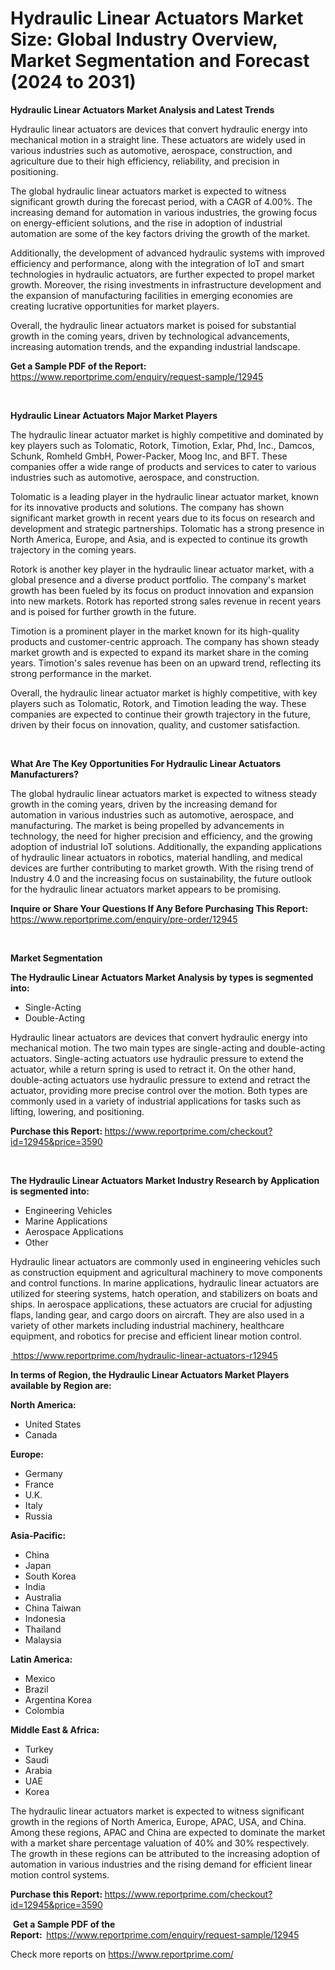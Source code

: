 <p><h1>Hydraulic Linear Actuators Market Size: Global Industry Overview, Market Segmentation and Forecast (2024 to 2031)</h1></p><p><strong>Hydraulic Linear Actuators Market Analysis and Latest Trends</strong></p>
<p><p>Hydraulic linear actuators are devices that convert hydraulic energy into mechanical motion in a straight line. These actuators are widely used in various industries such as automotive, aerospace, construction, and agriculture due to their high efficiency, reliability, and precision in positioning.</p><p>The global hydraulic linear actuators market is expected to witness significant growth during the forecast period, with a CAGR of 4.00%. The increasing demand for automation in various industries, the growing focus on energy-efficient solutions, and the rise in adoption of industrial automation are some of the key factors driving the growth of the market.</p><p>Additionally, the development of advanced hydraulic systems with improved efficiency and performance, along with the integration of IoT and smart technologies in hydraulic actuators, are further expected to propel market growth. Moreover, the rising investments in infrastructure development and the expansion of manufacturing facilities in emerging economies are creating lucrative opportunities for market players.</p><p>Overall, the hydraulic linear actuators market is poised for substantial growth in the coming years, driven by technological advancements, increasing automation trends, and the expanding industrial landscape.</p></p>
<p><strong>Get a Sample PDF of the Report:&nbsp;</strong> <a href="https://www.reportprime.com/enquiry/request-sample/12945">https://www.reportprime.com/enquiry/request-sample/12945</a></p>
<p>&nbsp;</p>
<p><strong>Hydraulic Linear Actuators Major Market Players</strong></p>
<p><p>The hydraulic linear actuator market is highly competitive and dominated by key players such as Tolomatic, Rotork, Timotion, Exlar, Phd, Inc., Damcos, Schunk, Romheld GmbH, Power-Packer, Moog Inc, and BFT. These companies offer a wide range of products and services to cater to various industries such as automotive, aerospace, and construction.</p><p>Tolomatic is a leading player in the hydraulic linear actuator market, known for its innovative products and solutions. The company has shown significant market growth in recent years due to its focus on research and development and strategic partnerships. Tolomatic has a strong presence in North America, Europe, and Asia, and is expected to continue its growth trajectory in the coming years.</p><p>Rotork is another key player in the hydraulic linear actuator market, with a global presence and a diverse product portfolio. The company's market growth has been fueled by its focus on product innovation and expansion into new markets. Rotork has reported strong sales revenue in recent years and is poised for further growth in the future.</p><p>Timotion is a prominent player in the market known for its high-quality products and customer-centric approach. The company has shown steady market growth and is expected to expand its market share in the coming years. Timotion's sales revenue has been on an upward trend, reflecting its strong performance in the market.</p><p>Overall, the hydraulic linear actuator market is highly competitive, with key players such as Tolomatic, Rotork, and Timotion leading the way. These companies are expected to continue their growth trajectory in the future, driven by their focus on innovation, quality, and customer satisfaction.</p></p>
<p>&nbsp;</p>
<p><strong>What Are The Key Opportunities For Hydraulic Linear Actuators Manufacturers?</strong></p>
<p><p>The global hydraulic linear actuators market is expected to witness steady growth in the coming years, driven by the increasing demand for automation in various industries such as automotive, aerospace, and manufacturing. The market is being propelled by advancements in technology, the need for higher precision and efficiency, and the growing adoption of industrial IoT solutions. Additionally, the expanding applications of hydraulic linear actuators in robotics, material handling, and medical devices are further contributing to market growth. With the rising trend of Industry 4.0 and the increasing focus on sustainability, the future outlook for the hydraulic linear actuators market appears to be promising.</p></p>
<p><strong>Inquire or Share Your Questions If Any Before Purchasing This Report:</strong> <a href="https://www.reportprime.com/enquiry/pre-order/12945">https://www.reportprime.com/enquiry/pre-order/12945</a></p>
<p>&nbsp;</p>
<p><strong>Market Segmentation</strong></p>
<p><strong>The Hydraulic Linear Actuators Market Analysis by types is segmented into:</strong></p>
<p><ul><li>Single-Acting</li><li>Double-Acting</li></ul></p>
<p><p>Hydraulic linear actuators are devices that convert hydraulic energy into mechanical motion. The two main types are single-acting and double-acting actuators. Single-acting actuators use hydraulic pressure to extend the actuator, while a return spring is used to retract it. On the other hand, double-acting actuators use hydraulic pressure to extend and retract the actuator, providing more precise control over the motion. Both types are commonly used in a variety of industrial applications for tasks such as lifting, lowering, and positioning.</p></p>
<p><strong>Purchase this Report:&nbsp;</strong><a href="https://www.reportprime.com/checkout?id=12945&price=3590">https://www.reportprime.com/checkout?id=12945&price=3590</a></p>
<p>&nbsp;</p>
<p><strong>The Hydraulic Linear Actuators Market Industry Research by Application is segmented into:</strong></p>
<p><ul><li>Engineering Vehicles</li><li>Marine Applications</li><li>Aerospace Applications</li><li>Other</li></ul></p>
<p><p>Hydraulic linear actuators are commonly used in engineering vehicles such as construction equipment and agricultural machinery to move components and control functions. In marine applications, hydraulic linear actuators are utilized for steering systems, hatch operation, and stabilizers on boats and ships. In aerospace applications, these actuators are crucial for adjusting flaps, landing gear, and cargo doors on aircraft. They are also used in a variety of other markets including industrial machinery, healthcare equipment, and robotics for precise and efficient linear motion control.</p></p>
<p><a href="https://www.reportprime.com/hydraulic-linear-actuators-r12945">&nbsp;https://www.reportprime.com/hydraulic-linear-actuators-r12945</a></p>
<p><strong>In terms of Region, the Hydraulic Linear Actuators Market Players available by Region are:</strong></p>
<p>
    <p> <strong> North America: </strong>
        <ul>
            <li>United States</li>
            <li>Canada</li>
        </ul>
        </p> 
    <p> <strong> Europe: </strong>
        <ul>
            <li>Germany</li>
            <li>France</li>
            <li>U.K.</li>
            <li>Italy</li>
            <li>Russia</li>
        </ul>
        </p> 
    <p> <strong> Asia-Pacific: </strong>
        <ul>
            <li>China</li>
            <li>Japan</li>
            <li>South Korea</li>
            <li>India</li>
            <li>Australia</li>
            <li>China Taiwan</li>
            <li>Indonesia</li>
            <li>Thailand</li>
            <li>Malaysia</li>
        </ul>
        </p> 
    <p> <strong> Latin America: </strong>
        <ul>
            <li>Mexico</li>
            <li>Brazil</li>
            <li>Argentina Korea</li>
            <li>Colombia</li>
        </ul>
        </p> 
    <p> <strong> Middle East & Africa: </strong>
        <ul>
            <li>Turkey</li>
            <li>Saudi</li>
            <li>Arabia</li>
            <li>UAE</li>
            <li>Korea</li>
        </ul>
    </p>
    </p>
<p><p>The hydraulic linear actuators market is expected to witness significant growth in the regions of North America, Europe, APAC, USA, and China. Among these regions, APAC and China are expected to dominate the market with a market share percentage valuation of 40% and 30% respectively. The growth in these regions can be attributed to the increasing adoption of automation in various industries and the rising demand for efficient linear motion control systems.</p></p>
<p><strong>Purchase this Report: </strong><a href="https://www.reportprime.com/checkout?id=12945&price=3590">https://www.reportprime.com/checkout?id=12945&price=3590</a></p>
<p>&nbsp;<strong>Get a Sample PDF of the Report:&nbsp;&nbsp;</strong><a href="https://www.reportprime.com/enquiry/request-sample/12945">https://www.reportprime.com/enquiry/request-sample/12945</a></p>
<p><strong></strong></p>
<p>Check more reports on <a href="https://www.reportprime.com/">https://www.reportprime.com/</a></p>